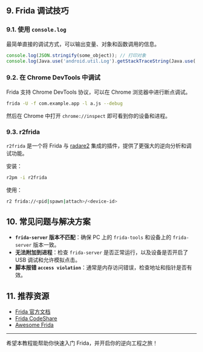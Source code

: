 ## 9. Frida 调试技巧

### 9.1. 使用 `console.log`

最简单直接的调试方式，可以输出变量、对象和函数调用的信息。

```javascript
console.log(JSON.stringify(some_object)); // 打印对象
console.log(Java.use('android.util.Log').getStackTraceString(Java.use('java.lang.Exception').$new())); // 打印调用栈
```

### 9.2. 在 Chrome DevTools 中调试

Frida 支持 Chrome DevTools 协议，可以在 Chrome 浏览器中进行断点调试。

```bash
frida -U -f com.example.app -l a.js --debug
```

然后在 Chrome 中打开 `chrome://inspect` 即可看到你的设备和进程。

### 9.3. r2frida

`r2frida` 是一个将 Frida 与 [radare2](https://github.com/radareorg/radare2) 集成的插件，提供了更强大的逆向分析和调试功能。

安装：

```bash
r2pm -i r2frida
```

使用：

```bash
r2 frida://<pid|spawn|attach>/<device-id>
```

## 10. 常见问题与解决方案

*   **`frida-server` 版本不匹配**：确保 PC 上的 `frida-tools` 和设备上的 `frida-server` 版本一致。
*   **无法附加到进程**：检查 `frida-server` 是否正常运行，以及设备是否开启了 USB 调试和允许模拟点击。
*   **脚本报错 `access violation`**：通常是内存访问错误，检查地址和指针是否有效。

## 11. 推荐资源

*   [Frida 官方文档](https://frida.re/docs/home/)
*   [Frida CodeShare](https://codeshare.frida.re/)
*   [Awesome Frida](https://github.com/dweinstein/awesome-frida)

---

希望本教程能帮助你快速入门 Frida，并开启你的逆向工程之旅！